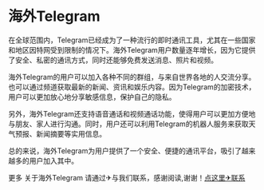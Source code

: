 # 海外Telegram

在全球范围内，Telegram已经成为了一种流行的即时通讯工具，尤其在一些国家和地区因特网受到限制的情况下。海外Telegram用户数量逐年增长，因为它提供了安全、私密的通讯方式，同时还能够免费发送消息、照片和视频。

海外Telegram的用户可以加入各种不同的群组，与来自世界各地的人交流分享。也可以通过频道获取最新的新闻、资讯和娱乐内容。因为Telegram的加密技术，用户可以更加放心地分享敏感信息，保护自己的隐私。

另外，海外Telegram还支持语音通话和视频通话功能，使得用户可以更加方便地与朋友、家人进行沟通。同时，用户还可以利用Telegram的机器人服务来获取天气预报、新闻摘要等实用信息。

总的来说，海外Telegram为用户提供了一个安全、便捷的通讯平台，吸引了越来越多的用户加入其中。

更多 关于海外Telegram 请通过✈与我们联系，感谢阅读,谢谢！[点这里✈联系](https://gg.k02.cc)